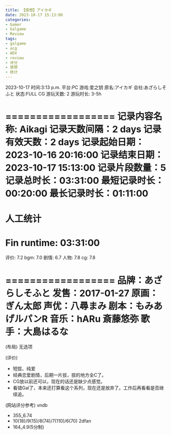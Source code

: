 ```yaml
---
title: 【感想】アイカギ
date: 2023-10-17 15:13:00
categories:
- Gamer
- Galgame
- Review
tags:
- galgame
- acg
- ADV
- review
- 评分
- 感想
- 统计
---
```


2023-10-17
时间:3:13 p.m.
平台:PC
游戏:爱之钥
原名:アイカギ
会社:あざらしそふと
状态:FULL CG
游玩天数: 2
游玩时长: 3-5h

==================
记录内容名称: Aikagi
记录天数间隔：2 days
记录有效天数：2 days
记录起始日期：2023-10-16 20:16:00
记录结束日期：2023-10-17 15:13:00
记录片段数量：5
记录总时长：03:31:00
最短记录时长：00:20:00
最长记录时长：01:11:00
=======================
人工统计
=======================
Fin runtime: 03:31:00
==================

评价: 7.2
bgm: 7.0
剧情: 6.7
人物: 7.8
cg: 7.8

==================
品牌：あざらしそふと
发售：2017-01-27
原画：ぎん太郎
声优：八尋まみ
剧本：もみあげルパンR
音乐：hARu 斎藤悠弥
歌手：大島はるな
==================


(布局)
无选项

(评价)
- 短拔、纯爱
- 经典恋爱剧情，后期一片拔，拔的地方全C了。
- CG放以前还可以，现在的话还是缺少点感觉。
- 看错Gal了，本来还打算看这个系列，现在还是放弃了。工作后再看看是否继续追。

(网站评分参考)
vndb
- 355_6.74
- 10(18)/9(15)/8(74)/7(110)/6(70)
2dfan
- 164_4.9(5分制)

